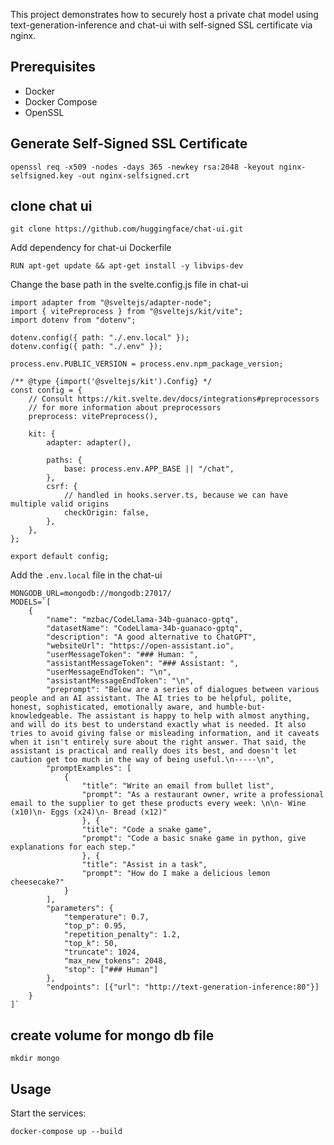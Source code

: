 This project demonstrates how to securely host a private chat model using text-generation-inference and chat-ui with self-signed SSL certificate via nginx.

## Prerequisites
- Docker
- Docker Compose
- OpenSSL

## Generate Self-Signed SSL Certificate

```
openssl req -x509 -nodes -days 365 -newkey rsa:2048 -keyout nginx-selfsigned.key -out nginx-selfsigned.crt
```

## clone chat ui 

```
git clone https://github.com/huggingface/chat-ui.git
```

Add dependency for chat-ui Dockerfile

```
RUN apt-get update && apt-get install -y libvips-dev
```

Change the base path in the svelte.config.js file in chat-ui

```
import adapter from "@sveltejs/adapter-node";
import { vitePreprocess } from "@sveltejs/kit/vite";
import dotenv from "dotenv";

dotenv.config({ path: "./.env.local" });
dotenv.config({ path: "./.env" });

process.env.PUBLIC_VERSION = process.env.npm_package_version;

/** @type {import('@sveltejs/kit').Config} */
const config = {
	// Consult https://kit.svelte.dev/docs/integrations#preprocessors
	// for more information about preprocessors
	preprocess: vitePreprocess(),

	kit: {
		adapter: adapter(),

		paths: {
			base: process.env.APP_BASE || "/chat",
		},
		csrf: {
			// handled in hooks.server.ts, because we can have multiple valid origins
			checkOrigin: false,
		},
	},
};

export default config;
```

Add the `.env.local` file in the chat-ui

```
MONGODB_URL=mongodb://mongodb:27017/
MODELS=`[
    {
        "name": "mzbac/CodeLlama-34b-guanaco-gptq",
        "datasetName": "CodeLlama-34b-guanaco-gptq",
        "description": "A good alternative to ChatGPT",
        "websiteUrl": "https://open-assistant.io",
        "userMessageToken": "### Human: ",
        "assistantMessageToken": "### Assistant: ",
        "userMessageEndToken": "\n",
        "assistantMessageEndToken": "\n",
        "preprompt": "Below are a series of dialogues between various people and an AI assistant. The AI tries to be helpful, polite, honest, sophisticated, emotionally aware, and humble-but-knowledgeable. The assistant is happy to help with almost anything, and will do its best to understand exactly what is needed. It also tries to avoid giving false or misleading information, and it caveats when it isn't entirely sure about the right answer. That said, the assistant is practical and really does its best, and doesn't let caution get too much in the way of being useful.\n-----\n",
        "promptExamples": [
            {
                "title": "Write an email from bullet list",
                "prompt": "As a restaurant owner, write a professional email to the supplier to get these products every week: \n\n- Wine (x10)\n- Eggs (x24)\n- Bread (x12)"
                }, {
                "title": "Code a snake game",
                "prompt": "Code a basic snake game in python, give explanations for each step."
                }, {
                "title": "Assist in a task",
                "prompt": "How do I make a delicious lemon cheesecake?"
            }
        ],
        "parameters": {
            "temperature": 0.7,
            "top_p": 0.95,
            "repetition_penalty": 1.2,
            "top_k": 50,
            "truncate": 1024,
            "max_new_tokens": 2048,
            "stop": ["### Human"]
        },
        "endpoints": [{"url": "http://text-generation-inference:80"}]
    }
]`

```

## create volume for mongo db file
```
mkdir mongo
```


## Usage
Start the services:
```
docker-compose up --build
```

